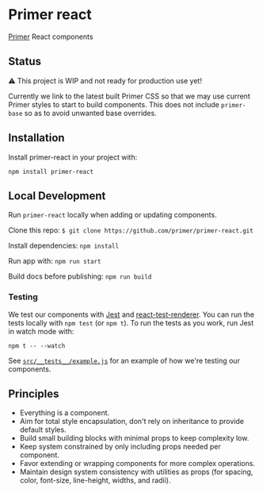 # Primer react

[Primer](https://primer.github.io/) React components

## Status

⚠️ This project is WIP and not ready for production use yet!

Currently we link to the latest built Primer CSS so that we may use current Primer styles to start to build components. This does not include `primer-base` so as to avoid unwanted base overrides.

## Installation

Install primer-react in your project with:

`npm install primer-react`

## Local Development

Run `primer-react` locally when adding or updating components.

Clone this repo: `$ git clone https://github.com/primer/primer-react.git`

Install dependencies: `npm install`

Run app with: `npm run start`

Build docs before publishing: `npm run build`

### Testing

We test our components with [Jest](https://facebook.github.io/jest/) and
[react-test-renderer](https://reactjs.org/docs/test-renderer.html). You can run
the tests locally with `npm test` (or `npm t`). To run the tests as you work,
run Jest in watch mode with:

```
npm t -- --watch
```

See [`src/__tests__/example.js`](src/__tests__/example.js) for an
example of how we're testing our components.

## Principles

- Everything is a component.
- Aim for total style encapsulation, don't rely on inheritance to provide default styles.
- Build small building blocks with minimal props to keep complexity low.
- Keep system constrained by only including props needed per component.
- Favor extending or wrapping components for more complex operations.
- Maintain design system consistency with utilities as props (for spacing, color, font-size, line-height, widths, and radii).
